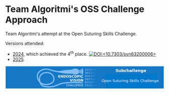 # Team Algoritmi's OSS Challenge Approach
Team Algoritmi's attempt at the Open Suturing Skills Challenge.


Versions attended:
- [2024](https://www.synapse.org/Synapse:syn54123724), which achieved the 4<sup>th</sup> place.
[![DOI:<10.7303/syn63200006>](https://img.shields.io/badge/DOI-10.7303/syn63200006-blue)](https://doi.org/10.7303/syn63200006)
- [2025](https://www.synapse.org/Synapse:syn66256386).<!--- [![DOI:<10.7303/syn63200006>](https://img.shields.io/badge/DOI-10.7303/syn63200006-blue)](https://doi.org/10.7303/syn63200006)  TODO: change to correct doi--> 

<!---
![miccai Logo](./img/miccai2024-logo.png)
![miccai Logo](./img/miccai2025-logo.png)
#https://github.com/openUC2/UC2-GIT/issues/44
[![DOI:<your number>](http://img.shields.io/badge/DOI-<your number>-<colour hexcode>.svg)](<doi link>)
[![DOI:<10.7303/syn63200006>](https://img.shields.io/badge/DOI-10.7303/syn63200006-blue)](https://doi.org/10.7303/syn63200006)
-->

![Endovision Logo](./img/endovisLogo_OSS.png)

